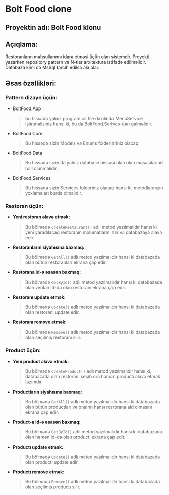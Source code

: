 # Bolt Food clone

## Proyektin adı: Bolt Food klonu

## Açıqlama:

Restoranların məhsullarınnı idarə etməsi üçün olan sistemdir. Proyekti yazarkən repository pattern və N-tier arxitektura istifadə edilməlidir. Databaza kimi də MsSql tərcih edilsə əla olar.

## Əsas özəllikləri:


### Pattern dizayn üçün:
  - BoltFood.App
    > bu hissədə yalnız program.cs file daxilində MenuService işlətməlisiniz hansı ki, bu da BoltFood.Serives-dən gəlməlidir.
  - BoltFood.Core
    > Bu hissədə sizin Models və Enums folderləriniz olacaq.
  - BoltFood.Data
    > Bu hissədə sizin da yalnız database hissəsi olan olan məsələləriniz həll olunmalıdır.
  - BoltFood.Services
    > Bu hissədə sizin Services folderiniz olacaq hansı ki, metodlarınızın yoxlamaları burda olmalıdır.


### Restoran üçün:


- **Yeni restoran əlavə etmək:**
  >Bu bölmədə `CreateRestaurant()` adlı metod yazılmalıdır hansı ki yeni yaradılacaq restoranın məlumatlarını alır və databazaya əlavə edir.
- **Restoranların siyahısına baxmaq:**
  > Bu bölmədə `GetAll()` adlı metod yazılmalıdır hansı ki databazada olan bütün restoranları ekrana çap edir.
- **Restorana id-ə əsasən baxmaq:**
  > Bu bölmədə `GetById()` adlı metod yazılmalıdır hansı ki databazada olan verilən id-də olan restoranı ekrana çap edir.
- **Restoranı update etmək:**
  > Bu bölmədə `Update()` adlı metod yazılmalıdır hansı ki databazada olan  restoranı update edir.    
- **Restoranı remove etmək:**
  > Bu bölmədə `Remove()` adlı metod yazılmalıdır hansı ki databazada olan seçilmiş restoranı silir.      


### Product üçün:


- **Yeni product əlavə etmək:**
  > Bu bölmədə `CreateProduct()` adlı metod yazılmalıdır hansı ki, databazada olan restoranı seçib ora həmən productı əlavə etmək lazımdır.
- **Productların siyahısına baxmaq:**
  > Bu bölmədə `GetAll()` adlı metod yazılmalıdır hansı ki databazada olan bütün productları və onalrın hansı restorana aid olmasını  ekrana çap edir.
- **Product-a id-ə əsasən baxmaq:**
  > Bu bölmədə `GetById()` adlı metod yazılmalıdır hansı ki databazada olan həmən id-də olan productı ekrana çap edir.
- **Productı update etmək:**
  > Bu bölmədə `Update()` adlı metod yazılmalıdır hansı ki databazada olan  productı update edir.    
- **Productı remove etmək:**
  > Bu bölmədə `Remove()` adlı metod yazılmalıdır hansı ki databazada olan seçilmiş productı silir.      
